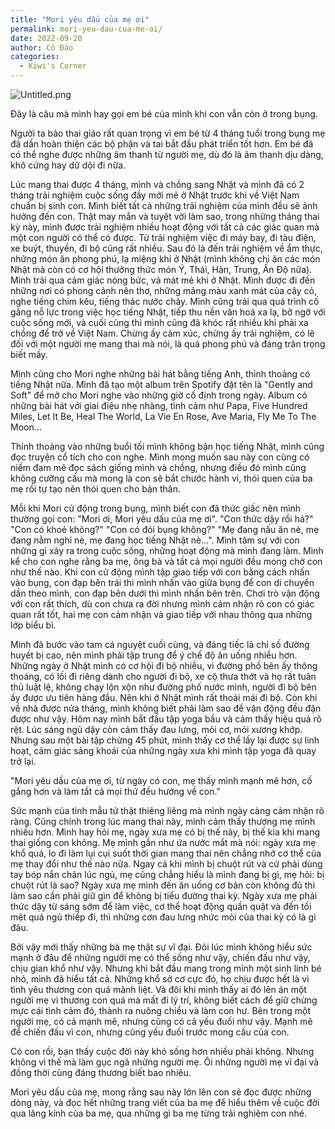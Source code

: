 ```yaml
---
title: "Mori yêu dấu của mẹ ơi"
permalink: mori-yeu-dau-cua-me-oi/
date: 2022-09-20
author: Cô Đào
categories:
  - Kiwi's Corner
---
```


![Untitled.png](/images/5389823a-dfa7-44e3-b98d-54005ab60eeb/Untitled.png)


Đây là câu mà mình hay gọi em bé của mình khi con vẫn còn ở trong bụng.


Người ta bảo thai giáo rất quan trọng vì em bé từ 4 tháng tuổi trong bụng mẹ đã dần hoàn thiện các bộ phận và tai bắt đầu phát triển tốt hơn. Em bé đã có thể nghe được những âm thanh từ người mẹ, dù đó là âm thanh dịu dàng, khô cứng hay dữ dội đi nữa.


Lúc mang thai được 4 tháng, mình và chồng sang Nhật và mình đã có 2 tháng trải nghiệm cuộc sống đầy mới mẻ ở Nhật trước khi về Việt Nam chuẩn bị sinh con. Mình biết tất cả những trải nghiệm của mình đều sẽ ảnh hưởng đến con. Thật may mắn và tuyệt vời làm sao, trong những tháng thai kỳ này, mình được trải nghiệm nhiều hoạt động với tất cả các giác quan mà một con người có thể có được. Từ trải nghiệm việc đi máy bay, đi tàu điện, xe buýt, thuyền, đi bộ cũng rất nhiều. Sau đó là đến trải nghiệm về ẩm thực, những món ăn phong phú, lạ miệng khi ở Nhật (mình không chỉ ăn các món Nhật mà còn có cơ hội thưởng thức món Ý, Thái, Hàn, Trung, Ấn Độ nữa). Mình trải qua cảm giác nóng bức, và mát mẻ khi ở Nhật. Mình được đi đến những nơi có phong cảnh nên thơ, những mảng màu xanh mát của cây cỏ, nghe tiếng chim kêu, tiếng thác nước chảy. Mình cũng trải qua quá trình cố gắng nỗ lực trong việc học tiếng Nhật, tiếp thu nền văn hoá xa lạ, bỡ ngỡ với cuộc sống mới, và cuối cùng thì mình cũng đã khóc rất nhiều khi phải xa chồng để trở về Việt Nam. Chừng ấy cảm xúc, chừng ấy trải nghiệm, có lẽ đối với một người mẹ mang thai mà nói, là quá phong phú và đáng trân trọng biết mấy.


Mình cũng cho Mori nghe những bài hát bằng tiếng Anh, thỉnh thoảng có tiếng Nhật nữa. Mình đã tạo một album trên Spotify đặt tên là "Gently and Soft" để mở cho Mori nghe vào những giờ cố định trong ngày. Album có những bài hát với giai điệu nhẹ nhàng, tình cảm như Papa, Five Hundred Miles, Let It Be, Heal The World, La Vie En Rose, Ave Maria, Fly Me To The Moon...


Thỉnh thoảng vào những buổi tối mình không bận học tiếng Nhật, mình cũng đọc truyện cổ tích cho con nghe. Mình mong muốn sau này con cũng có niềm đam mê đọc sách giống mình và chồng, nhưng điều đó mình cũng không cưỡng cầu mà mong là con sẽ bắt chước hành vi, thói quen của ba mẹ rồi tự tạo nên thói quen cho bản thân.


Mỗi khi Mori cử động trong bụng, mình biết con đã thức giấc nên mình thường gọi con: "Mori ơi, Mori yêu dấu của mẹ ơi". "Con thức dậy rồi hả?" "Con có khoẻ không?" "Con có đói bụng không?" "Mẹ đang nấu ăn nè, mẹ đang nằm nghỉ nè, mẹ đang học tiếng Nhật nè...". Mình tâm sự với con những gì xảy ra trong cuộc sống, những hoạt động mà mình đang làm. Mình kể cho con nghe rằng ba mẹ, ông bà và tất cả mọi người đều mong chờ con như thế nào. Khi con cử động mình tập giao tiếp với con bằng cách nhấn vào bụng, con đạp bên trái thì mình nhấn vào giữa bụng để con di chuyển dần theo mình, con đạp bên dưới thì mình nhấn bên trên. Chơi trò vận động với con rất thích, dù con chưa ra đời nhưng mình cảm nhận rõ con có giác quan rất tốt, hai mẹ con cảm nhận và giao tiếp với nhau thông qua những lớp biểu bì.


Mình đã bước vào tam cá nguyệt cuối cùng, và đáng tiếc là chỉ số đường huyết bị cao, nên mình phải tập trung để ý chế độ ăn uống nhiều hơn. Những ngày ở Nhật mình có cơ hội đi bộ nhiều, vì đường phố bên ấy thông thoáng, có lối đi riêng dành cho người đi bộ, xe cộ thưa thớt và họ rất tuân thủ luật lệ, không chạy lộn xộn như đường phố nước mình, người đi bộ bên ấy được ưu tiên hàng đầu. Nên khi ở Nhật mình rất thoải mái đi bộ. Còn khi về nhà được nửa tháng, mình không biết phải làm sao để vận động đều đặn được như vậy. Hôm nay mình bắt đầu tập yoga bầu và cảm thấy hiệu quả rõ rệt. Lúc sáng ngủ dậy còn cảm thấy đau lưng, mỏi cơ, mỏi xương khớp. Nhưng sau một bài tập chừng 45 phút, mình thấy cơ thể lấy lại được sự linh hoạt, cảm giác sảng khoái của những ngày xưa khi mình tập yoga đã quay trở lại.


"Mori yêu dấu của mẹ ơi, từ ngày có con, mẹ thấy mình mạnh mẽ hơn, cố gắng hơn và làm tất cả mọi thứ đều hướng về con."


Sức mạnh của tình mẫu tử thật thiêng liêng mà mình ngày càng cảm nhận rõ ràng. Cũng chính trong lúc mang thai này, mình cảm thấy thương mẹ mình nhiều hơn. Mình hay hỏi mẹ, ngày xưa mẹ có bị thế này, bị thế kia khi mang thai giống con không. Mẹ mình gần như ứa nước mắt mà nói: ngày xưa mẹ khổ quá, lo đi làm lụi cụi suốt thời gian mang thai nên chẳng nhớ cơ thể của mẹ thay đổi như thế nào nữa. Ngay cả khi mình bị chuột rút và cứ phải dùng tay bóp nắn chân lúc ngủ, mẹ cũng chẳng hiểu là mình đang bị gì, mẹ hỏi: bị chuột rút là sao? Ngày xưa mẹ mình đến ăn uống cơ bản còn không đủ thì làm sao cần phải giữ gìn để không bị tiểu đường thai kỳ. Ngày xưa mẹ phải thức dậy từ sáng sớm để làm việc, cơ thể hoạt động quần quật và đến tối mệt quá ngủ thiếp đi, thì những cơn đau lưng nhức mỏi của thai kỳ có là gì đâu.


Bởi vậy mới thấy những bà mẹ thật sự vĩ đại. Đôi lúc mình không hiểu sức mạnh ở đâu để những người mẹ có thể sống như vậy, chiến đấu như vậy, chịu gian khổ như vậy. Nhưng khi bắt đầu mang trong mình một sinh linh bé nhỏ, mình đã hiểu tất cả. Những khổ sở cơ cực đó, họ chịu được hết là vì tình yêu thương con quá mãnh liệt. Và đôi khi mình thấy ai đó lên án một người mẹ vì thương con quá mà mất đi lý trí, không biết cách để giữ chừng mực cái tình cảm đó, thành ra nuông chiều và làm con hư. Bên trong một người mẹ, có cả mạnh mẽ, nhưng cũng có cả yếu đuối như vậy. Mạnh mẽ để chiến đấu vì con, nhưng cũng yếu đuối trước mong cầu của con.


Có con rồi, bạn thấy cuộc đời này khó sống hơn nhiều phải không. Nhưng không vì thế mà làm gục ngã những người mẹ. Ôi những người mẹ vĩ đại và đồng thời cũng đáng thương biết bao nhiêu.


Mori yêu dấu của mẹ, mong rằng sau này lớn lên con sẽ đọc được những dòng này, và đọc hết những trang viết của ba mẹ để hiểu thêm về cuộc đời qua lăng kính của ba mẹ, qua những gì ba mẹ từng trải nghiệm con nhé.


